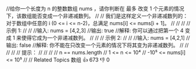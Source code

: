 //给你一个长度为 n 的整数数组 nums ，请你判断在 最多 改变 1 个元素的情况下，该数组能否变成一个非递减数列。
//
// 我们是这样定义一个非递减数列的： 对于数组中任意的 i (0 <= i <= n-2)，总满足 nums[i] <= nums[i + 1]。
//
//
//
// 示例 1:
//
//
//输入: nums = [4,2,3]
//输出: true
//解释: 你可以通过把第一个 4 变成 1 来使得它成为一个非递减数列。
//
//
// 示例 2:
//
//
//输入: nums = [4,2,1]
//输出: false
//解释: 你不能在只改变一个元素的情况下将其变为非递减数列。
//
//
//
//
// 提示：
//
//
//
// n == nums.length
// 1 <= n <= 10⁴
// -10⁵ <= nums[i] <= 10⁵
//
// Related Topics 数组 👍 673 👎 0
